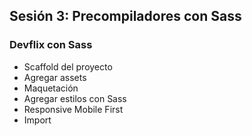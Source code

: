 ## Sesión 3: Precompiladores con Sass

### Devflix con Sass
* Scaffold del proyecto
* Agregar assets
* Maquetación
* Agregar estilos con Sass
* Responsive Mobile First
* Import